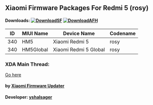 ## Xiaomi Firmware Packages For Redmi 5 (rosy)

#### Downloads: [![DownloadSF](https://img.shields.io/badge/Download-SourceForge-orange.svg)](https://sourceforge.net/projects/yshalsager/files/Stable) [![DownloadAFH](https://img.shields.io/badge/Download-AndroidFileHost-brightgreen.svg)](https://www.androidfilehost.com/?w=files&flid=268046)

| ID | MIUI Name | Device Name | Codename |
| --- | --- | --- | --- |
| 340 | HM5 | Xiaomi Redmi 5 | rosy |
| 340 | HM5Global | Xiaomi Redmi 5 Global | rosy |

### XDA Main Thread:
[Go here](https://forum.xda-developers.com/android/software-hacking/devices-yshalsager-t3741446)

#### by [Xiaomi Firmware Updater](https://github.com/XiaomiFirmwareUpdater)
#### Developer: [yshalsager](https://github.com/yshalsager)
